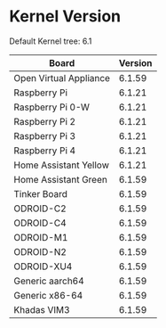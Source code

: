 
# Kernel Version

Default Kernel tree: 6.1

| Board | Version |
|-------|---------|
| Open Virtual Appliance | 6.1.59 |
| Raspberry Pi | 6.1.21 |
| Raspberry Pi 0-W | 6.1.21 |
| Raspberry Pi 2 | 6.1.21 |
| Raspberry Pi 3 | 6.1.21 |
| Raspberry Pi 4 | 6.1.21 |
| Home Assistant Yellow | 6.1.21 |
| Home Assistant Green | 6.1.59 |
| Tinker Board | 6.1.59 |
| ODROID-C2 | 6.1.59 |
| ODROID-C4 | 6.1.59 |
| ODROID-M1 | 6.1.59 |
| ODROID-N2 | 6.1.59 |
| ODROID-XU4 | 6.1.59 |
| Generic aarch64 | 6.1.59 |
| Generic x86-64 | 6.1.59 |
| Khadas VIM3 | 6.1.59 |
